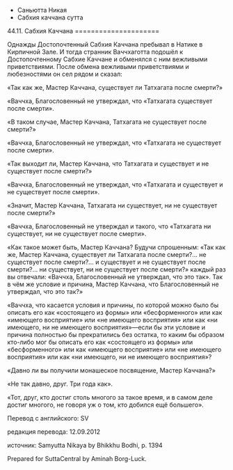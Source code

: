 









* Саньютта Никая
* Сабхия каччана сутта


44\.11\. Сабхия Каччана
\=\=\=\=\=\=\=\=\=\=\=\=\=\=\=\=\=\=\=\=\=



Однажды Достопочтенный Сабхия Каччана пребывал в Натике в Кирпичной Зале\. И тогда странник Ваччхаготта подошёл к Достопочтенному Сабхие Каччане и обменялся с ним вежливыми приветствиями\. После обмена вежливыми приветствиями и любезностями он сел рядом и сказал:


«Так как же, Мастер Каччана, существует ли Татхагата после смерти?»


«Ваччха, Благословенный не утверждал, что «Татхагата существует после смерти»\.


«В таком случае, Мастер Каччана, Татхагата не существует после смерти?»


«Ваччха, Благословенный не утверждал, что «Татхагата не существует после смерти»\.


«Так выходит ли, Мастер Каччана, что Татхагата и существует и не существует после смерти?»


«Ваччха, Благословенный не утверждал, что «Татхагата и существует и не существует после смерти»\.


«Значит, Мастер Каччана, Татхагата ни существует, ни не существует после смерти?»


«Ваччха, Благословенный не утверждал и такого, что «Татхагата ни существует, ни не существует после смерти»\.


«Как такое может быть, Мастер Каччана? Будучи спрошенным: «Так как же, Мастер Каччана, существует ли Татхагата после смерти?… не существует после смерти?… и существует и не существует после смерти?… ни существует, ни не существует после смерти?» каждый раз вы отвечали: «Ваччха, Благословенный не утверждал, что это так»\. Так в чём же условие и причина, Мастер Каччана, что Благословенный не утверждал, что это так?»


«Ваччха, что касается условия и причины, по которой можно было бы описать его как «состоящего из формы» или «бесформенного» или как «имеющего восприятие» или «не имеющего восприятия» или как «ни имеющего, ни не имеющего восприятия»—если бы эти условие и причина полностью бы прекратились без остатка, то каким бы образом кто\-либо мог бы описать его как «состоящего из формы» или «бесформенного» или как «имеющего восприятие» или «не имеющего восприятия» или как «ни имеющего, ни не имеющего восприятия»?


«Давно ли вы получили монашеское посвящение, Мастер Каччана?»


«Не так давно, друг\. Три года как»\.


«Тот, друг, кто достиг столь многого за такое время, и в самом деле достиг многого, не говоря уж о том, кто добился ещё большего»\.



Перевод с английского: SV


редакция перевода: 12\.09\.2012


источник: Samyutta Nikaya by Bhikkhu Bodhi, p\. 1394


Prepared for SuttaCentral by Aminah Borg\-Luck\.






